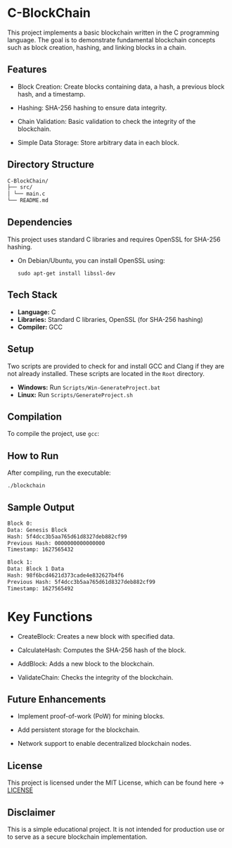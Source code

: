 # C-BlockChain

This project implements a basic blockchain written in the C programming language. The goal is to demonstrate fundamental blockchain concepts such as block creation, hashing, and linking blocks in a chain.

## Features

- Block Creation: Create blocks containing data, a hash, a previous block hash, and a timestamp.

- Hashing: SHA-256 hashing to ensure data integrity.

- Chain Validation: Basic validation to check the integrity of the blockchain.

- Simple Data Storage: Store arbitrary data in each block.

## Directory Structure

```bash
C-BlockChain/
├── src/
│ └── main.c
└── README.md
```

## Dependencies

This project uses standard C libraries and requires OpenSSL for SHA-256 hashing.

- On Debian/Ubuntu, you can install OpenSSL using:
  ```
  sudo apt-get install libssl-dev
  ```

## Tech Stack

- **Language:** C
- **Libraries:** Standard C libraries, OpenSSL (for SHA-256 hashing)
- **Compiler:** GCC

## Setup

Two scripts are provided to check for and install GCC and Clang if they are not already installed. These scripts are located in the `Root` directory.

- **Windows:** Run `Scripts/Win-GenerateProject.bat`
- **Linux:** Run `Scripts/GenerateProject.sh`

## Compilation

To compile the project, use `gcc`:

## How to Run

After compiling, run the executable:

```
./blockchain
```

## Sample Output

```bash
Block 0:
Data: Genesis Block
Hash: 5f4dcc3b5aa765d61d8327deb882cf99
Previous Hash: 0000000000000000
Timestamp: 1627565432

Block 1:
Data: Block 1 Data
Hash: 98f6bcd4621d373cade4e832627b4f6
Previous Hash: 5f4dcc3b5aa765d61d8327deb882cf99
Timestamp: 1627565492
```

# Key Functions

- CreateBlock: Creates a new block with specified data.

- CalculateHash: Computes the SHA-256 hash of the block.

- AddBlock: Adds a new block to the blockchain.

- ValidateChain: Checks the integrity of the blockchain.

## Future Enhancements

- Implement proof-of-work (PoW) for mining blocks.

- Add persistent storage for the blockchain.

- Network support to enable decentralized blockchain nodes.

## License

This project is licensed under the MIT License, which can be found here -> [LICENSE](LICENSE.md)

## Disclaimer

This is a simple educational project. It is not intended for production use or to serve as a secure blockchain implementation.
